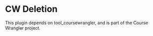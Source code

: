 # CW Deletion

This plugin depends on tool_coursewrangler, and is part of the Course Wrangler project.